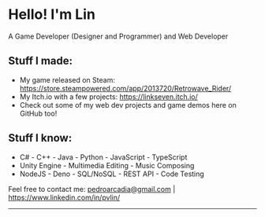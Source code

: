 # Hello! I'm Lin
A Game Developer (Designer and Programmer) and Web Developer

## Stuff I made:
- My game released on Steam: https://store.steampowered.com/app/2013720/Retrowave_Rider/
- My Itch.io with a few projects: https://linkseven.itch.io/
- Check out some of my web dev projects and game demos here on GitHub too!

## Stuff I know:
- C# - C++ - Java - Python - JavaScript - TypeScript
- Unity Engine - Multimedia Editing - Music Composing
- NodeJS - Deno - SQL/NoSQL - REST API - Code Testing

Feel free to contact me:
pedroarcadia@gmail.com | https://www.linkedin.com/in/pvlin/

---

